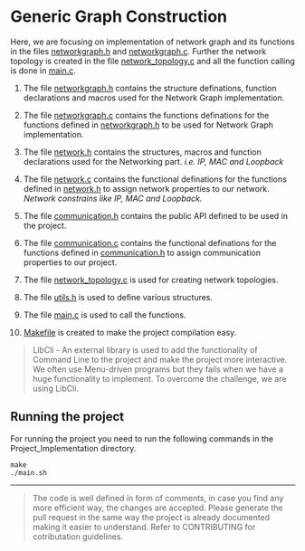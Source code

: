# Generic Graph Construction

Here, we are focusing on implementation of network graph and its functions in the files [networkgraph.h](networkgraph.h) and [networkgraph.c](networkgraph.c). Further the network topology is created in the file [network_topology.c](network_topology.c) and all the function calling is done in [main.c](main.c).

1) The file [networkgraph.h](networkgraph.h) contains the structure definations, function declarations and macros used for the Network Graph implementation.

2) The file [networkgraph.c](networkgraph.c) contains the functions definations for the functions defined in [networkgraph.h](networkgraph.h) to be used for Network Graph implementation.

3) The file [network.h](network.h) contains the structures, macros and function declarations used for the Networking part. *i.e. IP, MAC and Loopback* 

4) The file [network.c](network.c) contains the functional definations for the functions defined in [network.h](network.h) to assign network properties to our network. *Network constrains like IP, MAC and Loopback.*

5) The file [communication.h](communication.h) contains the public API defined to be used in the project.

6) The file [communication.c](communication.c) contains the functional definations for the functions defined in [communication.h](communication.h) to assign communication properties to our project.

7) The file [network_topology.c](network_topology.c) is used for creating network topologies.

8) The file [utils.h](utils.h) is used to define various structures.

9) The file [main.c](main.c) is used to call the functions.

10) [Makefile](Makefile) is created to make the project compilation easy.

> LibCli - An external library is used to add the functionality of Command Line to the project and make the project more interactive. We often use Menu-driven programs but they fails when we have a huge functionality to implement. To overcome the challenge, we are using LibCli.

## Running the project

For running the project you need to run the following commands in the Project_Implementation directory.

```
make
./main.sh
```

----------------------

> The code is well defined in form of comments, in case you find any more efficient way, the changes are accepted. Please generate the pull request in the same way the project is already documented making it easier to understand. Refer to CONTRIBUTING for cotributation guidelines.
